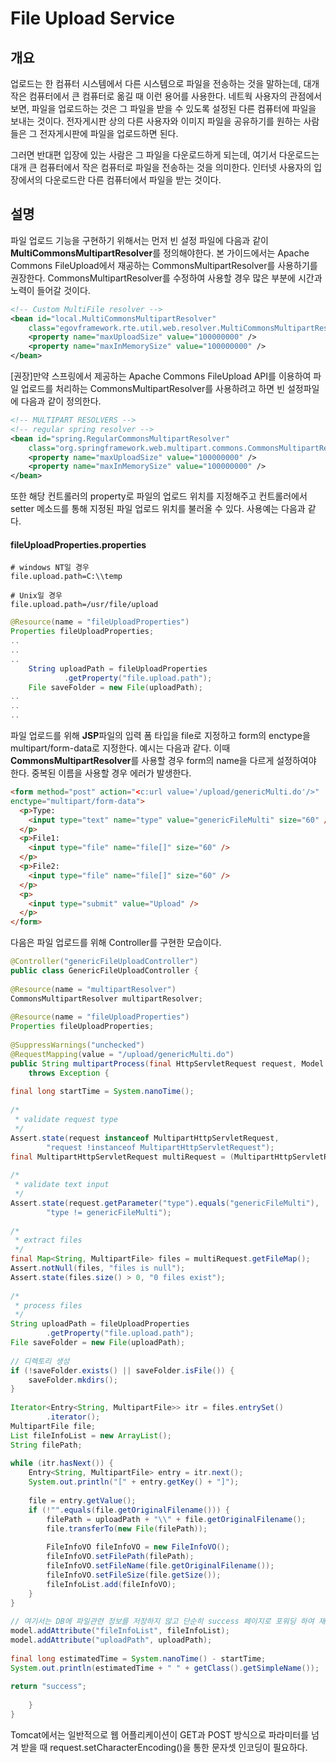 # File Upload Service

## 개요

업로드는 한 컴퓨터 시스템에서 다른 시스템으로 파일을 전송하는 것을 말하는데, 대개 작은 컴퓨터에서 큰 컴퓨터로 옮길 때 이런 용어를 사용한다. 네트웍 사용자의 관점에서 보면, 파일을 업로드하는 것은 그 파일을 받을 수 있도록 설정된 다른 컴퓨터에 파일을 보내는 것이다. 전자게시판 상의 다른 사용자와 이미지 파일을 공유하기를 원하는 사람들은 그 전자게시판에 파일을 업로드하면 된다.

그러면 반대편 입장에 있는 사람은 그 파일을 다운로드하게 되는데, 여기서 다운로드는 대개 큰 컴퓨터에서 작은 컴퓨터로 파일을 전송하는 것을 의미한다. 인터넷 사용자의 입장에서의 다운로드란 다른 컴퓨터에서 파일을 받는 것이다.

## 설명

파일 업로드 기능을 구현하기 위해서는 먼저 빈 설정 파일에 다음과 같이 **MultiCommonsMultipartResolver**를 정의해야한다. 본 가이드에서는 Apache Commons FileUpload에서 재공하는 CommonsMultipartResolver를 사용하기를 권장한다. CommonsMultipartResolver를 수정하여 사용할 경우 많은 부분에 시간과 노력이 들어갈 것이다.

```xml
<!-- Custom MultiFile resolver -->
<bean id="local.MultiCommonsMultipartResolver"
	class="egovframework.rte.util.web.resolver.MultiCommonsMultipartResolver">
	<property name="maxUploadSize" value="100000000" />
	<property name="maxInMemorySize" value="100000000" />
</bean>
```
[권장]만약 스프링에서 제공하는 Apache Commons FileUpload API를 이용하여 파일 업로드를 처리하는 CommonsMultipartResolver를 사용하려고 하면 빈 설정파일에 다음과 같이 정의한다.
```xml
<!-- MULTIPART RESOLVERS -->
<!-- regular spring resolver -->
<bean id="spring.RegularCommonsMultipartResolver"
	class="org.springframework.web.multipart.commons.CommonsMultipartResolver">
	<property name="maxUploadSize" value="100000000" />
	<property name="maxInMemorySize" value="100000000" />
</bean>
```
또한 해당 컨트롤러의 property로 파일의 업로드 위치를 지정해주고 컨트롤러에서 setter 메소드를 통해 지정된 파일 업로드 위치를 불러올 수 있다. 사용예는 다음과 같다.

#### fileUploadProperties.properties

```properties
# windows NT일 경우  
file.upload.path=C:\\temp
 
# Unix일 경우
file.upload.path=/usr/file/upload
```

```java
@Resource(name = "fileUploadProperties")
Properties fileUploadProperties;
..
..
..
	String uploadPath = fileUploadProperties
			.getProperty("file.upload.path");
	File saveFolder = new File(uploadPath);
..
..
..
```
파일 업로드를 위해 **JSP**파일의 입력 폼 타입을 file로 지정하고 form의 enctype을 multipart/form-data로 지정한다. 예시는 다음과 같다. 이때 **CommonsMultipartResolver**를 사용할 경우 form의 name을 다르게 설정하여야 한다. 중복된 이름을 사용할 경우 에러가 발생한다.
```html
<form method="post" action="<c:url value='/upload/genericMulti.do'/>"
enctype="multipart/form-data">
  <p>Type:
    <input type="text" name="type" value="genericFileMulti" size="60" />
  </p>
  <p>File1:
    <input type="file" name="file[]" size="60" />
  </p>
  <p>File2:
    <input type="file" name="file[]" size="60" />
  </p>
  <p>
    <input type="submit" value="Upload" />
  </p>
</form>
```

다음은 파일 업로드를 위해 Controller를 구현한 모습이다.

```java
@Controller("genericFileUploadController")
public class GenericFileUploadController {
 
@Resource(name = "multipartResolver")
CommonsMultipartResolver multipartResolver;
 
@Resource(name = "fileUploadProperties")
Properties fileUploadProperties;
 
@SuppressWarnings("unchecked")
@RequestMapping(value = "/upload/genericMulti.do")
public String multipartProcess(final HttpServletRequest request, Model model)
	throws Exception {
 
final long startTime = System.nanoTime();
 
/*
 * validate request type
 */
Assert.state(request instanceof MultipartHttpServletRequest,
		"request !instanceof MultipartHttpServletRequest");
final MultipartHttpServletRequest multiRequest = (MultipartHttpServletRequest) request;
 
/*
 * validate text input
 */
Assert.state(request.getParameter("type").equals("genericFileMulti"),
		"type != genericFileMulti");
 
/*
 * extract files
 */
final Map<String, MultipartFile> files = multiRequest.getFileMap();
Assert.notNull(files, "files is null");
Assert.state(files.size() > 0, "0 files exist");
 
/*
 * process files
 */
String uploadPath = fileUploadProperties
		.getProperty("file.upload.path");
File saveFolder = new File(uploadPath);
 
// 디렉토리 생성
if (!saveFolder.exists() || saveFolder.isFile()) {
	saveFolder.mkdirs();
}
 
Iterator<Entry<String, MultipartFile>> itr = files.entrySet()
		.iterator();
MultipartFile file;
List fileInfoList = new ArrayList();
String filePath;
 
while (itr.hasNext()) {
	Entry<String, MultipartFile> entry = itr.next();
	System.out.println("[" + entry.getKey() + "]");
 
	file = entry.getValue();
	if (!"".equals(file.getOriginalFilename())) {
		filePath = uploadPath + "\\" + file.getOriginalFilename();
		file.transferTo(new File(filePath));
 
		FileInfoVO fileInfoVO = new FileInfoVO();
		fileInfoVO.setFilePath(filePath);
		fileInfoVO.setFileName(file.getOriginalFilename());
		fileInfoVO.setFileSize(file.getSize());
		fileInfoList.add(fileInfoVO);
	}
}
 
// 여기서는 DB에 파일관련 정보를 저장하지 않고 단순히 success 페이지로 포워딩 하여 재확인 가능토록 함
model.addAttribute("fileInfoList", fileInfoList);
model.addAttribute("uploadPath", uploadPath);
 
final long estimatedTime = System.nanoTime() - startTime;
System.out.println(estimatedTime + " " + getClass().getSimpleName());
 
return "success";
 
	}
}
```

Tomcat에서는 일반적으로 웹 어플리케이션이 GET과 POST 방식으로 파라미터를 넘겨 받을 때 request.setCharacterEncoding()을 통한 문자셋 인코딩이 필요하다.
